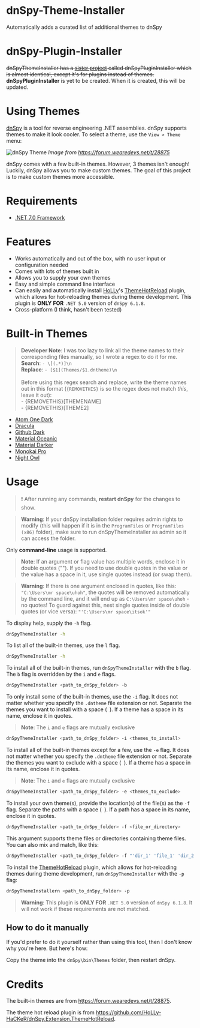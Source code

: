 # dnSpy-Theme-Installer

Automatically adds a curated list of additional themes to dnSpy

# dnSpy-Plugin-Installer

~~dnSpyThemeInstaller has a [sister project](https://github.com/HorridModz/dnSpy-Plugin-Installer) called dnSpyPluginInstaller which is almost identical, except it's for plugins instead of themes.~~
**dnSpyPluginInstaller** is yet to be created. When it is created, this will be updated.

# Using Themes

[dnSpy](https://github.com/dnSpy/dnSpy) is a tool for reverse engineering .NET assemblies. dnSpy supports themes to make it look cooler. To select a theme, use the `View > Theme` menu:

![dnSpy Theme](https://cdn.discordapp.com/attachments/861748086724362260/1020453455975940126/unknown.png)
*Image from https://forum.wearedevs.net/t/28875*

dnSpy comes with a few built-in themes. However, 3 themes isn't enough! Luckily, dnSpy allows you to make custom themes. The goal of this project is to make custom themes more accessible.

# Requirements

- [.NET 7.0 Framework](https://dotnet.microsoft.com/en-us/download/dotnet/7.0)

# Features

- Works automatically and out of the box, with no user input or configuration needed
- Comes with lots of themes built in
- Allows you to supply your own themes
- Easy and simple command line interface
- Can easily and automatically
  install [HoLLy](https://github.com/holly-hacker)'s [ThemeHotReload](https://github.com/HoLLy-HaCKeR/dnSpy.Extension.ThemeHotReload)
  plugin, which allows for
  hot-reloading themes during theme development. This plugin is **ONLY FOR** `.NET 5.0` version of `dnSpy 6.1.8`.
- Cross-platform (I think, hasn't been tested)

# Built-in Themes

> **Developer Note**: I was too lazy to link all the theme names to their corresponding files manually, so I wrote a regex to do it for me. <br> **Search**: `- \[(.*)]\n` <br> **Replace**: `- [$1](Themes/$1.dntheme)\n` 
> <br> <br> Before using this regex search and replace, write the theme names out in this format (`{REMOVETHIS}` is so the regex does not match *this*, leave it out): <br> - {REMOVETHIS}[THEMENAME] <br> - {REMOVETHIS}[THEME2]


- [Atom One Dark](Themes/Atom_One_Dark.dntheme)
- [Dracula](Themes/Dracula.dntheme)
- [Github Dark](Themes/Github_Dark.dntheme)
- [Material Oceanic](Themes/Material_Oceanic.dntheme)
- [Material Darker](Themes/Material_Darker.dntheme)
- [Monokai Pro](Themes/Monokai_Pro.dntheme)
- [Night Owl](Themes/Night_Owl.dntheme)

# Usage

> :exclamation: After running any commands, **restart dnSpy**  for the changes to show.

> **Warning**: If your dnSpy installation folder requires admin rights to modify (this will happen if it is in the `ProgramFiles` or `ProgramFiles (x86)` folder), make sure to run dnSpyThemeInstaller as admin so it can access the folder.

Only **command-line** usage is supported.

> **Note**: If an argument or flag value has multiple words, enclose it in double quotes (""). If you need to use double quotes in the value or the value has a space in it, use single quotes instead (or swap them).

> **Warning**: If there is one argument enclosed in quotes, like this: ` "C:\Users\mr space\uhoh"`, the quotes will be removed automatically by the command line, and it will end up as `C:\Users\mr space\uhoh` - no quotes! To guard against this, nest single quotes inside of double quotes (or vice versa): `"'C:\Users\mr space\itsok'"`

To display help, supply the `-h` flag.

```sh
dnSpyThemeInstaller -h
```

To list all of the built-in themes, use the `l` flag.

```sh
dnSpyThemeInstaller -h
```

To install all of the built-in themes, run `dnSpyThemeInstaller` with the `b` flag. The `b` flag is overridden by the `i` and `e` flags.

```sh
dnSpyThemeInstaller <path_to_dnSpy_folder> -b
```

To only install some of the built-in themes, use the `-i` flag. It does not matter whether you specify the `.dntheme` file extension or not. Separate the themes you want to install with a space (` `). If a theme has a space in its name, enclose it in quotes.
> **Note**: The `i` and `e` flags are mutually exclusive

```sh
dnSpyThemeInstaller <path_to_dnSpy_folder> -i <themes_to_install>
```

To install all of the built-in themes except for a few, use the `-e` flag. It does not matter whether you specify the `.dntheme` file extension or not. Separate the themes you want to exclude with a space (` `). If a theme has a space in its name, enclose it in quotes.
> **Note**: The `i` and `e` flags
are mutually exclusive

```sh
dnSpyThemeInstaller <path_to_dnSpy_folder> -e <themes_to_exclude>
```

To install your own theme(s), provide the location(s) of the file(s) as the `-f` flag. Separate the paths with a space (` `). If a path has a space in its name, enclose it in quotes.

```sh
dnSpyThemeInstaller <path_to_dnSpy_folder> -f <file_or_directory>
```

This argument supports theme files or directories containing theme files. You can also mix and match, like this:

```sh
dnSpyThemeInstaller <path_to_dnSpy_folder> -f "'dir_1' 'file_1' 'dir_2' 'file_2'"
```

To install the [ThemeHotReload](https://github.com/HoLLy-HaCKeR/dnSpy.Extension.ThemeHotReload) plugin, which allows for hot-reloading themes during theme development, run `dnSpyThemeInstaller` with the `-p` flag:

```sh
dnSpyThemeInstallern <path_to_dnSpy_folder> -p
```

> **Warning**: This plugin is **ONLY FOR** `.NET 5.0` version of `dnSpy 6.1.8`. It will not work if these requirements are not matched.

## How to do it manually

If you'd prefer to do it yourself rather than using this tool, then I don't know why you're here. But here's how:

Copy the theme into the `dnSpy\bin\Themes` folder, then restart dnSpy.

# Credits

The built-in themes are from https://forum.wearedevs.net/t/28875.

The theme hot reload plugin is from https://github.com/HoLLy-HaCKeR/dnSpy.Extension.ThemeHotReload.